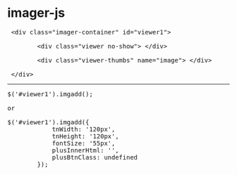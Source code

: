 # imager-js

<pre>
 &lt;div class="imager-container" id="viewer1"&gt;<br>
        &lt;div class="viewer no-show"&gt; &lt;/div&gt;<br>
        &lt;div class="viewer-thumbs" name="image"&gt; &lt;/div&gt;<br>
 &lt;/div&gt;
</pre>
----------------------------
<pre>
$('#viewer1').imgadd();

or

$('#viewer1').imgadd({
            tnWidth: '120px',
            tnHeight: '120px',
            fontSize: '55px',
            plusInnerHtml: '<i class="fa fa-image"></i>',
            plusBtnClass: undefined
        });
<pre>